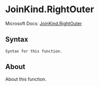 # JoinKind.RightOuter

Microsoft Docs: [JoinKind.RightOuter](https://docs.microsoft.com/en-us/powerquery-m/joinkind-rightouter)

## Syntax

```
Syntax for this function.
```

## About

About this function.

